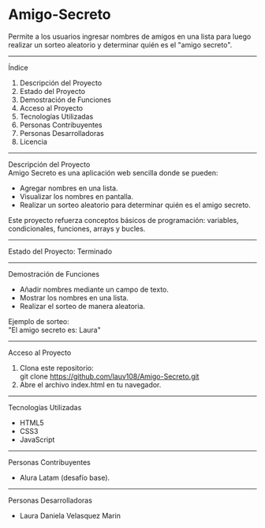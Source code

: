 # Amigo-Secreto
Permite a los usuarios ingresar nombres de amigos en una lista para luego realizar un sorteo aleatorio y determinar quién es el "amigo secreto".

---

Índice  
1. Descripción del Proyecto  
2. Estado del Proyecto  
3. Demostración de Funciones  
4. Acceso al Proyecto  
5. Tecnologías Utilizadas  
6. Personas Contribuyentes  
7. Personas Desarrolladoras  
8. Licencia  

---

Descripción del Proyecto  
Amigo Secreto es una aplicación web sencilla donde se pueden:  
- Agregar nombres en una lista.  
- Visualizar los nombres en pantalla.  
- Realizar un sorteo aleatorio para determinar quién es el amigo secreto.  

Este proyecto refuerza conceptos básicos de programación: variables, condicionales, funciones, arrays y bucles.  

---

Estado del Proyecto: Terminado  

---

Demostración de Funciones  
- Añadir nombres mediante un campo de texto.  
- Mostrar los nombres en una lista.  
- Realizar el sorteo de manera aleatoria.  

Ejemplo de sorteo:  
"El amigo secreto es: Laura"

---

Acceso al Proyecto  
1. Clona este repositorio:  
   git clone https://github.com/lauv108/Amigo-Secreto.git 
2. Abre el archivo index.html en tu navegador.  

---

Tecnologías Utilizadas  
- HTML5  
- CSS3  
- JavaScript  

---

Personas Contribuyentes  
- Alura Latam (desafío base).  

---

Personas Desarrolladoras  
- Laura Daniela Velasquez Marin
